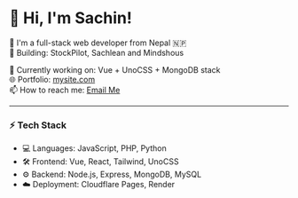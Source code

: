 # 👋 Hi, I'm Sachin!

🚀 I'm a full-stack web developer from Nepal 🇳🇵  
💼 Building: StockPilot, Sachlean and Mindshous 

🔭 Currently working on: Vue + UnoCSS + MongoDB stack  
🌐 Portfolio: [mysite.com](https://sachinpandey.com.np)  
📫 How to reach me: [Email Me](sachinpae0@gmail.com)  

---

### ⚡ Tech Stack
- 💻 Languages: JavaScript, PHP, Python
- 🛠️ Frontend: Vue, React, Tailwind, UnoCSS
- ⚙️ Backend: Node.js, Express, MongoDB, MySQL
- ☁️ Deployment: Cloudflare Pages, Render

